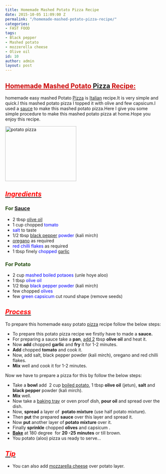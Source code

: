 ```yaml
---
title: Homemade Mashed Potato Pizza Recipe
date: 2015-10-05 11:09:00 Z
permalink: "/homemade-mashed-potato-pizza-recipe/"
categories:
- FAST FOOD
tags:
- Black pepper
- Mashed potato
- mozzerella cheese
- Olive oil
id: 10
author: admin
layout: post
---
```


## <span style="color: #cc0000; text-decoration: underline;">**Homemade Mashed Potato [Pizza](http://en.wikipedia.org/wiki/Pizza "Pizza") Recipe:**</span>

homemade easy mashed Potato [Pizza](http://en.wikipedia.org/wiki/Pizza "Pizza") is [Italian](http://en.wikipedia.org/wiki/Italian_dressing "Italian dressing") recipe.It is very simple and quick.I this mashed potato pizza I topped it with olive and few capsicum.I used a [sauce](http://en.wikipedia.org/wiki/Sauce "Sauce") to make this mashed potato pizza.Here I give you some simple procedure to make this mashed potato pizza at home.Hope you enjoy this recipe.

<a href="{{site.url}}/wp-content/uploads/2017/03/potato-pizza.jpg"><img class="aligncenter size-medium wp-image-35" src="{{site.url}}/wp-content/uploads/2017/03/potato-pizza.jpg" alt="potato pizza" width="228" height="176" /></a>

## _<u><span style="color: red;">Ingredients</span></u>_

### <span style="color: #274e13;">For [Sauce](http://en.wikipedia.org/wiki/Tomato_sauce "Tomato sauce")</span>

*   2 tbsp [olive oil](http://en.wikipedia.org/wiki/Olive_oil "Olive oil")
*   1 cup chopped <span style="color: blue;">tomato</span>
*   <span style="color: blue;">salt</span> to taste
*   1/2 tbsp [black pepper](http://en.wikipedia.org/wiki/Black_pepper "Black pepper") <span style="color: blue;">powder</span> (kali mirch)
*   [oregano](http://en.wikipedia.org/wiki/Oregano "Oregano") as required
*   <span style="color: blue;">red chilli flakes</span> as required
*   1 tbsp finely <span style="color: blue;">chopped</span> [garlic](http://en.wikipedia.org/wiki/Garlic "Garlic")

### <span style="color: #274e13;">For Potato</span>

*   2 cup <span style="color: blue;">mashed boiled potaoes</span> (unle hoye aloo)
*   1 tbsp <span style="color: blue;">olive oil</span>
*   1/2 tbsp <span style="color: blue;">black pepper powder</span> (kali mirch)
*   few chopped <span style="color: blue;">olives</span>
*   few <span style="color: blue;">green capsicum</span> cut round shape (remove seeds)

## _<u><span style="color: red;">Process</span></u>_

To prepare this homemade easy potato [pizza](http://en.wikipedia.org/wiki/Pizza "Pizza") recipe follow the below steps:

*   To prepare this potato pizza recipe we firstly have to made a **sauce.**
*   For preparing a sauce take a **pan**, [add 2](http://en.wikipedia.org/wiki/Add-2 "Add-2") tbsp **olive oil** and heat it.
*   Now **add** chopped **garlic** and **fry** it for 1-2 minutes.
*   **Add** chopped **tomato** and cook it.
*   Now, add salt, black pepper powder (kali mirch), oregano and red chilli flakes.
*   **Mix** well and cook it for 1-2 minutes.

Now we have to prepare a pizza for this by follow the below steps:

*   Take a **bowl** add  2 cup [boiled potato](http://en.wikipedia.org/wiki/Potato "Potato"), 1 tbsp **olive oil** (jetun), **salt** and **black pepper** powder (kali mirch).
*   **Mix** well.
*   Now take a [baking tray](http://en.wikipedia.org/wiki/Sheet_pan "Sheet pan") or oven proof dish, **pour oil** and spread over the dish.
*   Now, **spread** a layer of  **potato mixture** (use half potato mixture).
*   Then **put** the prepared **sauce** over this layer and spread it.
*   Now **put** another layer of **potato mixture** over it.
*   Finally **sprinkle** chopped **olives** and capsicum .
*   **[Bake](http://en.wikipedia.org/wiki/Casserole "Casserole")** at 180 degree  for **20 -25 minutes** or till brown.
*   You potato (aloo) pizza us ready to serve…

## _<u><span style="color: red;">Tip</span></u>_

*   You can also add [mozzarella cheese](http://en.wikipedia.org/wiki/Mozzarella "Mozzarella") over potato layer.
